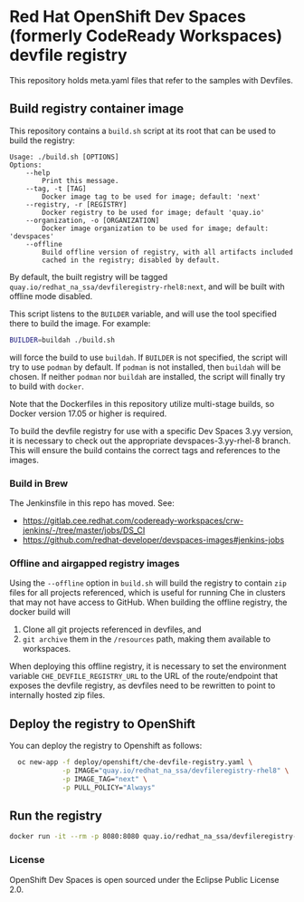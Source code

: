 # Red Hat OpenShift Dev Spaces (formerly CodeReady Workspaces) devfile registry

This repository holds meta.yaml files that refer to the samples with Devfiles.

## Build registry container image

This repository contains a `build.sh` script at its root that can be used to build the registry:
```
Usage: ./build.sh [OPTIONS]
Options:
    --help
        Print this message.
    --tag, -t [TAG]
        Docker image tag to be used for image; default: 'next'
    --registry, -r [REGISTRY]
        Docker registry to be used for image; default 'quay.io'
    --organization, -o [ORGANIZATION]
        Docker image organization to be used for image; default: 'devspaces'
    --offline
        Build offline version of registry, with all artifacts included
        cached in the registry; disabled by default.
```
By default, the built registry will be tagged `quay.io/redhat_na_ssa/devfileregistry-rhel8:next`, and will be built with offline mode disabled.

This script listens to the `BUILDER` variable, and will use the tool specified there to build the image. For example:
```sh
BUILDER=buildah ./build.sh
```

will force the build to use `buildah`. If `BUILDER` is not specified, the script will try to use `podman` by default. If `podman` is not installed, then `buildah` will be chosen. If neither `podman` nor `buildah` are installed, the script will finally try to build with `docker`.

Note that the Dockerfiles in this repository utilize multi-stage builds, so Docker version 17.05 or higher is required.

To build the devfile registry for use with a specific Dev Spaces 3.yy version, it is necessary to check out the  appropriate devspaces-3.yy-rhel-8 branch. This will ensure the build contains the correct tags and references to the images.

### Build in Brew

The Jenkinsfile in this repo has moved. See:

* https://gitlab.cee.redhat.com/codeready-workspaces/crw-jenkins/-/tree/master/jobs/DS_CI
* https://github.com/redhat-developer/devspaces-images#jenkins-jobs


### Offline and airgapped registry images

Using the `--offline` option in `build.sh` will build the registry to contain `zip` files for all projects referenced, which is useful for running Che in clusters that may not have access to GitHub. When building the offline registry, the docker build will

1. Clone all git projects referenced in devfiles, and
2. `git archive` them in the `/resources` path, making them available to workspaces.

When deploying this offline registry, it is necessary to set the environment variable `CHE_DEVFILE_REGISTRY_URL` to the URL of the route/endpoint that exposes the devfile registry, as devfiles need to be rewritten to point to internally hosted zip files.

## Deploy the registry to OpenShift

You can deploy the registry to Openshift as follows: 

```bash
  oc new-app -f deploy/openshift/che-devfile-registry.yaml \
             -p IMAGE="quay.io/redhat_na_ssa/devfileregistry-rhel8" \
             -p IMAGE_TAG="next" \
             -p PULL_POLICY="Always"
```

## Run the registry

```bash
docker run -it --rm -p 8080:8080 quay.io/redhat_na_ssa/devfileregistry-rhel8:next
```

### License

OpenShift Dev Spaces is open sourced under the Eclipse Public License 2.0.
